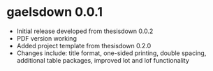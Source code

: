 # gaelsdown 0.0.1

- Initial release developed from thesisdown 0.0.2
- PDF version working
- Added project template from thesisdown 0.2.0
- Changes include: title format, one-sided printing, double spacing, additional table packages, improved lot and lof functionality
